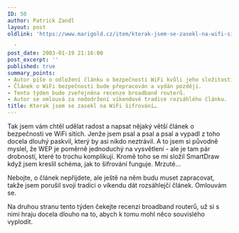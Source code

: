 ```yaml
---
ID: 50
author: Patrick Zandl
layout: post
oldlink: 'https://www.marigold.cz/item/kterak-jsem-se-zasekl-na-wifi-sifrovani

  '
post_date: 2003-01-19 21:16:00
post_excerpt: ''
published: true
summary_points:
- Autor píše o odložení článku o bezpečnosti WiFi kvůli jeho složitosti.
- Článek o WiFi bezpečnosti bude přepracován a vydán později.
- Tento týden bude zveřejněna recenze broadband routerů.
- Autor se omlouvá za nedodržení víkendové tradice rozsáhlého článku.
title: Kterak jsem se zasekl na WiFi šifrování…
---
```


<p>
Tak jsem vám chtěl udělat radost a napsat nějaký větší článek o bezpečnosti ve WiFi sítích. Jenže jsem psal a psal a psal a vypadl z toho docela dlouhý paskvil, který by asi nikdo neztrávil. A to jsem si původně myslel, že WEP je poměrně jednoduchý na vysvětlení - ale je tam pár drobností, které to trochu komplikují. Kromě toho se mi složil SmartDraw když jsem kreslil schéma, jak to šifrování funguje. Mrzuté...</p>

<p>
Nebojte, o článek nepřijdete, ale ještě na něm budu muset zapracovat, takže jsem porušil svoji tradici o víkendu dát rozsáhlejčí článek. Omlouvám se. </p>

<p>
Na druhou stranu tento týden čekejte recenzi broadband routerů, už si&#160;s nimi hraju docela dlouho na to, abych k tomu mohl něco souvislého vyplodit. </p>

<p>
&#160;</p>